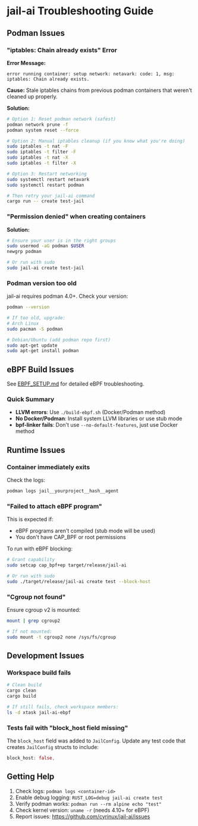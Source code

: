# jail-ai Troubleshooting Guide

## Podman Issues

### "iptables: Chain already exists" Error

**Error Message:**
```
error running container: setup network: netavark: code: 1, msg: iptables: Chain already exists.
```

**Cause:** Stale iptables chains from previous podman containers that weren't cleaned up properly.

**Solution:**

```bash
# Option 1: Reset podman network (safest)
podman network prune -f
podman system reset --force

# Option 2: Manual iptables cleanup (if you know what you're doing)
sudo iptables -t nat -F
sudo iptables -t filter -F
sudo iptables -t nat -X
sudo iptables -t filter -X

# Option 3: Restart networking
sudo systemctl restart netavark
sudo systemctl restart podman

# Then retry your jail-ai command
cargo run -- create test-jail
```

### "Permission denied" when creating containers

**Solution:**

```bash
# Ensure your user is in the right groups
sudo usermod -aG podman $USER
newgrp podman

# Or run with sudo
sudo jail-ai create test-jail
```

### Podman version too old

jail-ai requires podman 4.0+. Check your version:

```bash
podman --version

# If too old, upgrade:
# Arch Linux
sudo pacman -S podman

# Debian/Ubuntu (add podman repo first)
sudo apt-get update
sudo apt-get install podman
```

## eBPF Build Issues

See [EBPF_SETUP.md](./EBPF_SETUP.md) for detailed eBPF troubleshooting.

### Quick Summary

- **LLVM errors**: Use `./build-ebpf.sh` (Docker/Podman method)
- **No Docker/Podman**: Install system LLVM libraries or use stub mode
- **bpf-linker fails**: Don't use `--no-default-features`, just use Docker method

## Runtime Issues

### Container immediately exits

Check the logs:
```bash
podman logs jail__yourproject__hash__agent
```

### "Failed to attach eBPF program"

This is expected if:
- eBPF programs aren't compiled (stub mode will be used)
- You don't have CAP_BPF or root permissions

To run with eBPF blocking:
```bash
# Grant capability
sudo setcap cap_bpf+ep target/release/jail-ai

# Or run with sudo
sudo ./target/release/jail-ai create test --block-host
```

### "Cgroup not found"

Ensure cgroup v2 is mounted:
```bash
mount | grep cgroup2

# If not mounted:
sudo mount -t cgroup2 none /sys/fs/cgroup
```

## Development Issues

### Workspace build fails

```bash
# Clean build
cargo clean
cargo build

# If still fails, check workspace members:
ls -d xtask jail-ai-ebpf
```

### Tests fail with "block_host field missing"

The `block_host` field was added to `JailConfig`. Update any test code that creates `JailConfig` structs to include:
```rust
block_host: false,
```

## Getting Help

1. Check logs: `podman logs <container-id>`
2. Enable debug logging: `RUST_LOG=debug jail-ai create test`
3. Verify podman works: `podman run --rm alpine echo "test"`
4. Check kernel version: `uname -r` (needs 4.10+ for eBPF)
5. Report issues: https://github.com/cyrinux/jail-ai/issues
